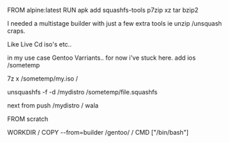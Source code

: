 FROM alpine:latest
RUN apk add squashfs-tools 	p7zip xz tar bzip2

I needed a multistage builder with just a few extra tools ie unzip /unsquash craps. 

Like Live Cd iso's etc.. 

in my use case Gentoo Varriants.. for now i've stuck here. 
add ios /sometemp 

7z x /sometemp/my.iso /

unsquashfs -f -d /mydistro  /sometemp/file.squashfs

next from push /mydistro / wala 

FROM scratch

WORKDIR /
COPY --from=builder /gentoo/ /
CMD ["/bin/bash"]
